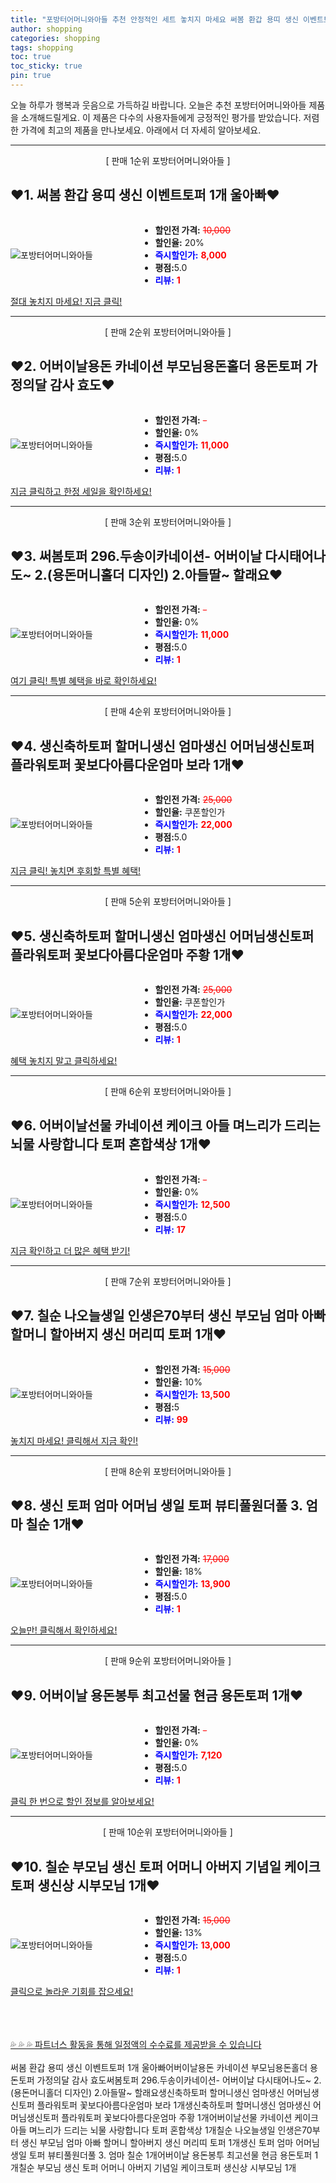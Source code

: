 ```yaml
---
title: "포방터어머니와아들 추천 안정적인 세트 놓치지 마세요 써봄 환갑 용띠 생신 이벤트토퍼"
author: shopping
categories: shopping
tags: shopping
toc: true
toc_sticky: true
pin: true
---
```

오늘 하루가 행복과 웃음으로 가득하길 바랍니다. 오늘은 추천 포방터어머니와아들 제품을 소개해드릴게요. 이 제품은 다수의 사용자들에게 긍정적인 평가를 받았습니다. 저렴한 가격에 최고의 제품을 만나보세요. 아래에서 더 자세히 알아보세요.

---
<p class="toplist" style="margin: 0 auto; display: block; width: fit-content;">[ 판매 1순위 포방터어머니와아들 ]</p>

<h2><strong>❤️1. 써봄 환갑 용띠 생신 이벤트토퍼 1개 울아빠❤️</strong></h2>

<div style="display: flex; align-items: center;">
    <div style="flex: 0.4;">
        <img src="https://thumbnail10.coupangcdn.com/thumbnails/remote/230x230ex/image/vendor_inventory/7846/e4e42c7b1690a5818fe68080477950a6b75403e394b9bf06b1962c36f88a.jpg" alt="포방터어머니와아들" style="max-width: 100%;">
    </div>
    <div style="flex: 0.6; margin-left: 10px;">
        <ul>
            <li><strong>할인전 가격:</strong> <del style="color: red;">10,000</del></li>
            <li><strong>할인율:</strong> 20%</li>
            <li><span style='color:blue'><strong>즉시할인가:</strong></span> <span style='color:red'><strong>8,000</strong></span></li>
            <li><strong>평점:</strong>5.0</li>
            <li><span style='color:blue'><strong>리뷰:</strong></span> <span style='color:red'><strong>1</strong></span></li>
        </ul>
    </div>
</div>
<div class="center">
    <a href="https://selin100587.github.io?lptag=AF9450613&subid=githubio&pageKey=8215339480&traceid=V0-153&itemId=23596200466&vendorItemId=90622050359" class="myButton">
        절대 놓치지 마세요! 지금 클릭!
    </a>
</div>


---
<p class="toplist" style="margin: 0 auto; display: block; width: fit-content;">[ 판매 2순위 포방터어머니와아들 ]</p>

<h2><strong>❤️2. 어버이날용돈 카네이션 부모님용돈홀더 용돈토퍼 가정의달 감사 효도❤️</strong></h2>

<div style="display: flex; align-items: center;">
    <div style="flex: 0.4;">
        <img src="https://thumbnail10.coupangcdn.com/thumbnails/remote/230x230ex/image/vendor_inventory/7eb6/4325f7a7954719619cf4721f8d674eabb1fe79d5d7e195ec3682739e5d76.jpeg" alt="포방터어머니와아들" style="max-width: 100%;">
    </div>
    <div style="flex: 0.6; margin-left: 10px;">
        <ul>
            <li><strong>할인전 가격:</strong> <del style="color: red;">-</del></li>
            <li><strong>할인율:</strong> 0%</li>
            <li><span style='color:blue'><strong>즉시할인가:</strong></span> <span style='color:red'><strong>11,000</strong></span></li>
            <li><strong>평점:</strong>5.0</li>
            <li><span style='color:blue'><strong>리뷰:</strong></span> <span style='color:red'><strong>1</strong></span></li>
        </ul>
    </div>
</div>
<div class="center">
    <a href="https://selin100587.github.io?lptag=AF9450613&subid=githubio&pageKey=8059146995&traceid=V0-153&itemId=22633107311&vendorItemId=89692367377" class="myButton">
        지금 클릭하고 한정 세일을 확인하세요!
    </a>
</div>


---
<p class="toplist" style="margin: 0 auto; display: block; width: fit-content;">[ 판매 3순위 포방터어머니와아들 ]</p>

<h2><strong>❤️3. 써봄토퍼 296.두송이카네이션- 어버이날 다시태어나도~ 2.(용돈머니홀더 디자인) 2.아들딸~ 할래요❤️</strong></h2>

<div style="display: flex; align-items: center;">
    <div style="flex: 0.4;">
        <img src="https://thumbnail8.coupangcdn.com/thumbnails/remote/230x230ex/image/vendor_inventory/8c82/05f566173ac3adaad1a77e06707fdf77d78777de68a35f3444d60d00f71a.jpeg" alt="포방터어머니와아들" style="max-width: 100%;">
    </div>
    <div style="flex: 0.6; margin-left: 10px;">
        <ul>
            <li><strong>할인전 가격:</strong> <del style="color: red;">-</del></li>
            <li><strong>할인율:</strong> 0%</li>
            <li><span style='color:blue'><strong>즉시할인가:</strong></span> <span style='color:red'><strong>11,000</strong></span></li>
            <li><strong>평점:</strong>5.0</li>
            <li><span style='color:blue'><strong>리뷰:</strong></span> <span style='color:red'><strong>1</strong></span></li>
        </ul>
    </div>
</div>
<div class="center">
    <a href="https://selin100587.github.io?lptag=AF9450613&subid=githubio&pageKey=7287033129&traceid=V0-153&itemId=18616513153&vendorItemId=85752035798" class="myButton">
        여기 클릭! 특별 혜택을 바로 확인하세요!
    </a>
</div>


---
<p class="toplist" style="margin: 0 auto; display: block; width: fit-content;">[ 판매 4순위 포방터어머니와아들 ]</p>

<h2><strong>❤️4. 생신축하토퍼 할머니생신 엄마생신 어머님생신토퍼 플라워토퍼 꽃보다아름다운엄마 보라 1개❤️</strong></h2>

<div style="display: flex; align-items: center;">
    <div style="flex: 0.4;">
        <img src="https://thumbnail9.coupangcdn.com/thumbnails/remote/230x230ex/image/vendor_inventory/8543/39b109ae9513dc1e89a53aa8140ce82d92da2f745b1d5cb0be86dcb01854.JPG" alt="포방터어머니와아들" style="max-width: 100%;">
    </div>
    <div style="flex: 0.6; margin-left: 10px;">
        <ul>
            <li><strong>할인전 가격:</strong> <del style="color: red;">25,000</del></li>
            <li><strong>할인율:</strong> 쿠폰할인가</li>
            <li><span style='color:blue'><strong>즉시할인가:</strong></span> <span style='color:red'><strong>22,000</strong></span></li>
            <li><strong>평점:</strong>5.0</li>
            <li><span style='color:blue'><strong>리뷰:</strong></span> <span style='color:red'><strong>1</strong></span></li>
        </ul>
    </div>
</div>
<div class="center">
    <a href="https://selin100587.github.io?lptag=AF9450613&subid=githubio&pageKey=8129928045&traceid=V0-153&itemId=23086334112&vendorItemId=90119801442" class="myButton">
        지금 클릭! 놓치면 후회할 특별 혜택!
    </a>
</div>


---
<p class="toplist" style="margin: 0 auto; display: block; width: fit-content;">[ 판매 5순위 포방터어머니와아들 ]</p>

<h2><strong>❤️5. 생신축하토퍼 할머니생신 엄마생신 어머님생신토퍼 플라워토퍼 꽃보다아름다운엄마 주황 1개❤️</strong></h2>

<div style="display: flex; align-items: center;">
    <div style="flex: 0.4;">
        <img src="https://thumbnail10.coupangcdn.com/thumbnails/remote/230x230ex/image/vendor_inventory/3262/d595720900f94bbf9a5c04bcceeece482d9667e6d5c821f125b84aaf3c64.jpg" alt="포방터어머니와아들" style="max-width: 100%;">
    </div>
    <div style="flex: 0.6; margin-left: 10px;">
        <ul>
            <li><strong>할인전 가격:</strong> <del style="color: red;">25,000</del></li>
            <li><strong>할인율:</strong> 쿠폰할인가</li>
            <li><span style='color:blue'><strong>즉시할인가:</strong></span> <span style='color:red'><strong>22,000</strong></span></li>
            <li><strong>평점:</strong>5.0</li>
            <li><span style='color:blue'><strong>리뷰:</strong></span> <span style='color:red'><strong>1</strong></span></li>
        </ul>
    </div>
</div>
<div class="center">
    <a href="https://selin100587.github.io?lptag=AF9450613&subid=githubio&pageKey=8129928045&traceid=V0-153&itemId=23086334115&vendorItemId=90119801296" class="myButton">
        혜택 놓치지 말고 클릭하세요!
    </a>
</div>


---
<p class="toplist" style="margin: 0 auto; display: block; width: fit-content;">[ 판매 6순위 포방터어머니와아들 ]</p>

<h2><strong>❤️6. 어버이날선물 카네이션 케이크 아들 며느리가 드리는 뇌물 사랑합니다 토퍼 혼합색상 1개❤️</strong></h2>

<div style="display: flex; align-items: center;">
    <div style="flex: 0.4;">
        <img src="https://thumbnail7.coupangcdn.com/thumbnails/remote/230x230ex/image/retail/images/3303285439316137-41f43da9-75c6-4995-9e47-caebe07ed676.jpg" alt="포방터어머니와아들" style="max-width: 100%;">
    </div>
    <div style="flex: 0.6; margin-left: 10px;">
        <ul>
            <li><strong>할인전 가격:</strong> <del style="color: red;">-</del></li>
            <li><strong>할인율:</strong> 0%</li>
            <li><span style='color:blue'><strong>즉시할인가:</strong></span> <span style='color:red'><strong>12,500</strong></span></li>
            <li><strong>평점:</strong>5.0</li>
            <li><span style='color:blue'><strong>리뷰:</strong></span> <span style='color:red'><strong>17</strong></span></li>
        </ul>
    </div>
</div>
<div class="center">
    <a href="https://selin100587.github.io?lptag=AF9450613&subid=githubio&pageKey=1837225181&traceid=V0-153&itemId=3123796369&vendorItemId=71111484200" class="myButton">
        지금 확인하고 더 많은 혜택 받기!
    </a>
</div>


---
<p class="toplist" style="margin: 0 auto; display: block; width: fit-content;">[ 판매 7순위 포방터어머니와아들 ]</p>

<h2><strong>❤️7. 칠순 나오늘생일 인생은70부터 생신 부모님 엄마 아빠 할머니 할아버지 생신 머리띠 토퍼 1개❤️</strong></h2>

<div style="display: flex; align-items: center;">
    <div style="flex: 0.4;">
        <img src="https://thumbnail6.coupangcdn.com/thumbnails/remote/230x230ex/image/vendor_inventory/9495/8a21d76e7727c94442096de882a31c9178b5514c20f53a87077d5ba09f60.jpg" alt="포방터어머니와아들" style="max-width: 100%;">
    </div>
    <div style="flex: 0.6; margin-left: 10px;">
        <ul>
            <li><strong>할인전 가격:</strong> <del style="color: red;">15,000</del></li>
            <li><strong>할인율:</strong> 10%</li>
            <li><span style='color:blue'><strong>즉시할인가:</strong></span> <span style='color:red'><strong>13,500</strong></span></li>
            <li><strong>평점:</strong>5</li>
            <li><span style='color:blue'><strong>리뷰:</strong></span> <span style='color:red'><strong>99</strong></span></li>
        </ul>
    </div>
</div>
<div class="center">
    <a href="https://selin100587.github.io?lptag=AF9450613&subid=githubio&pageKey=8193170697&traceid=V0-153&itemId=23454224018&vendorItemId=90363027175" class="myButton">
        놓치지 마세요! 클릭해서 지금 확인!
    </a>
</div>


---
<p class="toplist" style="margin: 0 auto; display: block; width: fit-content;">[ 판매 8순위 포방터어머니와아들 ]</p>

<h2><strong>❤️8. 생신 토퍼 엄마 어머님 생일 토퍼 뷰티풀원더풀 3. 엄마 칠순 1개❤️</strong></h2>

<div style="display: flex; align-items: center;">
    <div style="flex: 0.4;">
        <img src="https://thumbnail9.coupangcdn.com/thumbnails/remote/230x230ex/image/vendor_inventory/d6b0/5b54cfe6a0cdb7e218fc3ccad0e9c3e25d57117fc192c04dc1a7e4db5b09.jpg" alt="포방터어머니와아들" style="max-width: 100%;">
    </div>
    <div style="flex: 0.6; margin-left: 10px;">
        <ul>
            <li><strong>할인전 가격:</strong> <del style="color: red;">17,000</del></li>
            <li><strong>할인율:</strong> 18%</li>
            <li><span style='color:blue'><strong>즉시할인가:</strong></span> <span style='color:red'><strong>13,900</strong></span></li>
            <li><strong>평점:</strong>5.0</li>
            <li><span style='color:blue'><strong>리뷰:</strong></span> <span style='color:red'><strong>1</strong></span></li>
        </ul>
    </div>
</div>
<div class="center">
    <a href="https://selin100587.github.io?lptag=AF9450613&subid=githubio&pageKey=7738521576&traceid=V0-153&itemId=20813824479&vendorItemId=87882647379" class="myButton">
        오늘만! 클릭해서 확인하세요!
    </a>
</div>


---
<p class="toplist" style="margin: 0 auto; display: block; width: fit-content;">[ 판매 9순위 포방터어머니와아들 ]</p>

<h2><strong>❤️9. 어버이날 용돈봉투 최고선물 현금 용돈토퍼 1개❤️</strong></h2>

<div style="display: flex; align-items: center;">
    <div style="flex: 0.4;">
        <img src="https://thumbnail6.coupangcdn.com/thumbnails/remote/230x230ex/image/vendor_inventory/3255/665e43eea8acaad66f8bde1b328434da1104550f4e2c60ec60435c637b54.jpg" alt="포방터어머니와아들" style="max-width: 100%;">
    </div>
    <div style="flex: 0.6; margin-left: 10px;">
        <ul>
            <li><strong>할인전 가격:</strong> <del style="color: red;">-</del></li>
            <li><strong>할인율:</strong> 0%</li>
            <li><span style='color:blue'><strong>즉시할인가:</strong></span> <span style='color:red'><strong>7,120</strong></span></li>
            <li><strong>평점:</strong>5.0</li>
            <li><span style='color:blue'><strong>리뷰:</strong></span> <span style='color:red'><strong>1</strong></span></li>
        </ul>
    </div>
</div>
<div class="center">
    <a href="https://selin100587.github.io?lptag=AF9450613&subid=githubio&pageKey=7990201269&traceid=V0-153&itemId=22208821757&vendorItemId=89254912174" class="myButton">
        클릭 한 번으로 할인 정보를 알아보세요!
    </a>
</div>


---
<p class="toplist" style="margin: 0 auto; display: block; width: fit-content;">[ 판매 10순위 포방터어머니와아들 ]</p>

<h2><strong>❤️10. 칠순 부모님 생신 토퍼 어머니 아버지 기념일 케이크토퍼 생신상 시부모님 1개❤️</strong></h2>

<div style="display: flex; align-items: center;">
    <div style="flex: 0.4;">
        <img src="https://thumbnail10.coupangcdn.com/thumbnails/remote/230x230ex/image/vendor_inventory/93f0/dfcffa4ec9463decfb70e8b654524e35fa0ef7addee82fadf8d4b88ddb21.jpg" alt="포방터어머니와아들" style="max-width: 100%;">
    </div>
    <div style="flex: 0.6; margin-left: 10px;">
        <ul>
            <li><strong>할인전 가격:</strong> <del style="color: red;">15,000</del></li>
            <li><strong>할인율:</strong> 13%</li>
            <li><span style='color:blue'><strong>즉시할인가:</strong></span> <span style='color:red'><strong>13,000</strong></span></li>
            <li><strong>평점:</strong>5.0</li>
            <li><span style='color:blue'><strong>리뷰:</strong></span> <span style='color:red'><strong>1</strong></span></li>
        </ul>
    </div>
</div>
<div class="center">
    <a href="https://selin100587.github.io?lptag=AF9450613&subid=githubio&pageKey=7683597947&traceid=V0-153&itemId=20528682728&vendorItemId=87605803342" class="myButton">
        클릭으로 놀라운 기회를 잡으세요!
    </a>
</div>

<br><br><br>[💦 💦 💦 파트너스 활동을 통해 일정액의 수수료를 제공받을 수 있습니다](https://link.coupang.com/a/bcpT2c)<br><br>써봄 환갑 용띠 생신 이벤트토퍼 1개 울아빠어버이날용돈 카네이션 부모님용돈홀더 용돈토퍼 가정의달 감사 효도써봄토퍼 296.두송이카네이션- 어버이날 다시태어나도~ 2.(용돈머니홀더 디자인) 2.아들딸~ 할래요생신축하토퍼 할머니생신 엄마생신 어머님생신토퍼 플라워토퍼 꽃보다아름다운엄마 보라 1개생신축하토퍼 할머니생신 엄마생신 어머님생신토퍼 플라워토퍼 꽃보다아름다운엄마 주황 1개어버이날선물 카네이션 케이크 아들 며느리가 드리는 뇌물 사랑합니다 토퍼 혼합색상 1개칠순 나오늘생일 인생은70부터 생신 부모님 엄마 아빠 할머니 할아버지 생신 머리띠 토퍼 1개생신 토퍼 엄마 어머님 생일 토퍼 뷰티풀원더풀 3. 엄마 칠순 1개어버이날 용돈봉투 최고선물 현금 용돈토퍼 1개칠순 부모님 생신 토퍼 어머니 아버지 기념일 케이크토퍼 생신상 시부모님 1개